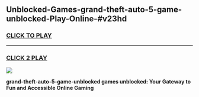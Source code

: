 
## Unblocked-Games-grand-theft-auto-5-game-unblocked-Play-Online-#v23hd
<h3>
<a href="https://premium.freeplayer.one?title=grand-theft-auto-5-game-unblocked&ref=27F">CLICK TO PLAY</a></h3>
<hr>

<h3>
<a href="https://premium.freeplayer.one?title=grand-theft-auto-5-game-unblocked&ref=27F">CLICK 2 PLAY</a>
  
</h3>

<a href="https://premium.freeplayer.one?title=grand-theft-auto-5-game-unblocked&ref=27F"><img src="https://clearcache.store/games.png"></a>


**grand-theft-auto-5-game-unblocked games unblocked: Your Gateway to Fun and Accessible Online Gaming**
